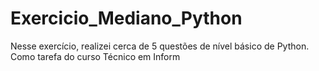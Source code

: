 # Exercicio_Mediano_Python
Nesse exercício, realizei cerca de 5 questões de nível básico de Python. Como tarefa do curso Técnico em Inform
